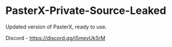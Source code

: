 
# PasterX-Private-Source-Leaked

Updated version of PasterX, ready to use.

Discord - https://discord.gg/j5mevUk5rM
                                        